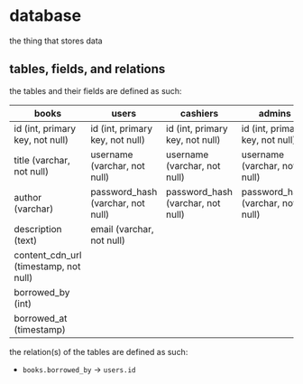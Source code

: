 # database

the thing that stores data


## tables, fields, and relations

the tables and their fields are defined as such:

|books|users|cashiers|admins|
|-|-|-|-|
|id (int, primary key, not null)|id (int, primary key, not null)|id (int, primary key, not null)|id (int, primary key, not null)|
|title (varchar, not null)|username (varchar, not null)|username (varchar, not null)|username (varchar, not null)|
|author (varchar)|password_hash (varchar, not null)|password_hash (varchar, not null)|password_hash (varchar, not null)|
|description (text)|email (varchar, not null)|
|content_cdn_url (timestamp, not null)|
|borrowed_by (int)|
|borrowed_at (timestamp)|


the relation(s) of the tables are defined as such:

- `books.borrowed_by` -> `users.id`
